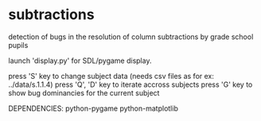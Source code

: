 subtractions
=============

detection of bugs in the resolution of column subtractions by grade school pupils


launch 'display.py' for SDL/pygame display.

press 'S' key to change subject data (needs csv files as for ex: ../data/s.1.1.4)
press 'Q', 'D' key to iterate accross subjects
press 'G' key to show bug dominancies for the current subject

DEPENDENCIES:
python-pygame
python-matplotlib